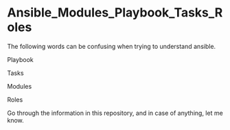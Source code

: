 # Ansible_Modules_Playbook_Tasks_Roles

The following words can be confusing when trying to understand ansible.

Playbook

Tasks

Modules

Roles

Go through the information in this repository, and in case of anything, let me know.
